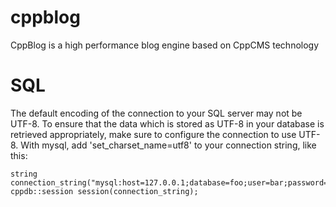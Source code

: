 # cppblog
CppBlog is a high performance blog engine based on CppCMS technology

# SQL
The default encoding of the connection to your SQL server may not be UTF-8. To ensure that the data which is stored as UTF-8 in your database is retrieved appropriately, make sure to configure the connection to use UTF-8. With mysql, add 'set_charset_name=utf8' to your connection string, like this:
```
string connection_string("mysql:host=127.0.0.1;database=foo;user=bar;password=foobar;set_charset_name=utf8");  
cppdb::session session(connection_string);
```

